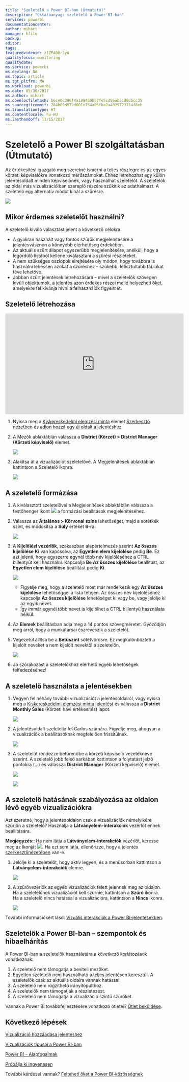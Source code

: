 ```yaml
---
title: "Szeletelő a Power BI-ban (Útmutató)"
description: "Oktatóanyag: szeletelő a Power BI-ban"
services: powerbi
documentationcenter: 
author: mihart
manager: kfile
backup: 
editor: 
tags: 
featuredvideoid: zIZPA0UrJyA
qualityfocus: monitoring
qualitydate: 
ms.service: powerbi
ms.devlang: NA
ms.topic: article
ms.tgt_pltfrm: NA
ms.workload: powerbi
ms.date: 05/30/2017
ms.author: mihart
ms.openlocfilehash: b6ce0c396f4a189489b97fe5cd86ab5cd8dbcc35
ms.sourcegitcommit: 284b09d579d601e754a05fba2a4025723724f8eb
ms.translationtype: HT
ms.contentlocale: hu-HU
ms.lasthandoff: 11/15/2017
---
```

# <a name="slicers-in-power-bi-service-tutorial"></a>Szeletelő a Power BI szolgáltatásban (Útmutató)
Az értékesítési igazgató meg szeretné ismerni a teljes részlegre és az egyes körzeti képviselőkre vonatkozó mérőszámokat. Ehhez létrehozhat egy külön jelentésoldalt minden képviselőnek, vagy használhat szeletelőt. A szeletelők az oldal más vizualizációiban szereplő részére szűkítik az adathalmazt.  A szeletelő egy alternatív módot kínál a szűrésre.

![](media/power-bi-visualization-slicers/slicer2.gif)

## <a name="when-to-use-a-slicer"></a>Mikor érdemes szeletelőt használni?
A szeletelő kiváló választást jelent a következő célokra.

* A gyakran használt vagy fontos szűrők megjelenítésére a jelentésvásznon a könnyebb elérhetőség érdekében.
* Az aktuális szűrt állapot egyszerűbb megjelenítésére, anélkül, hogy a legördülő listából kellene kiválasztani a szűrési részleteket.
* A nem szükséges oszlopok elrejtésére oly módon, hogy továbbra is használni lehessen azokat a szűréshez – szűkebb, letisztultabb táblákat téve lehetővé.
* Jobban szűrt jelentések létrehozására – mivel a szeletelők szövegen kívüli objektumok, a jelentés azon érdekes részei mellé helyezheti őket, amelyekre fel kívánja hívni a felhasználók figyelmét.

## <a name="create-a-slicer"></a>Szeletelő létrehozása
<iframe width="560" height="315" src="https://www.youtube.com/embed/zIZPA0UrJyA" frameborder="0" allowfullscreen></iframe>


1. Nyissa meg a [Kiskereskedelmi elemzési minta](sample-retail-analysis.md) elemet [Szerkesztő nézetben](service-interact-with-a-report-in-editing-view.md) és [adjon hozzá egy új oldalt a jelentéshez](power-bi-report-add-page.md).
2. A Mezők ablaktáblán válassza a **District (Körzet) > District Manager (Körzeti képviselő)** elemet.
   
    ![](media/power-bi-visualization-slicers/pbi_slicer_chartfirst.png)
3. Alakítsa át a vizualizációt szeletelővé. A Megjelenítések ablaktáblán kattintson a Szeletelő ikonra.
   
    ![](media/power-bi-visualization-slicers/pbi_slicer_select.png)

## <a name="format-the-slicer"></a>A szeletelő formázása
1. A kiválasztott szeletelővel a Megjelenítések ablaktáblán válassza a festőhenger ikont ![](media/power-bi-visualization-slicers/power-bi-paintroller.png) a formázási beállítások megjelenítéséhez.
2. Válassza az **Általános > Körvonal színe** lehetőséget, majd a sötétkék színt, és módosítsa a **Súly** értékét **6**-ra.
   
    ![](media/power-bi-visualization-slicers/pbi_slicer_outline2.png)
3. A **Kijelölési vezérlők**, szakaszban alapértelmezés szerint **Az összes kijelölése** **Ki** van kapcsolva, az **Egyetlen elem kijelölése** pedig **Be**. Ez azt jelenti, hogy egyszerre egynél több név kijelöléséhez a CTRL billentyűt kell használni. Kapcsolja **Be** **Az összes kijelölése** beállítást, az **Egyetlen elem kijelölése** beállítást pedig **Ki**.
   
    ![](media/power-bi-visualization-slicers/pbi_slicer_selectioncontrols2.png)
   
   * Figyelje meg, hogy a szeletelő most már rendelkezik egy **Az összes kijelölése** lehetőséggel a lista tetején. Az összes név kijelöléséhez kapcsolja **Az összes kijelölése** lehetőséget ki vagy be, vagy jelölje ki az egyik nevet.
   * Így immár egynél több nevet is kijelölhet a CTRL billentyű használata nélkül.
4. Az **Elemek** beállításban adja meg a 14 pontos szövegméretet.  Győződjön meg arról, hogy a munkatársai észreveszik a szeletelőt.
5. Végezetül állítsa be a **Betűszínt** sötétvörösre.  Ez megkülönbözteti a kijelölt neveket a nem kijelölt nevektől a szeletelőn.
   
    ![](media/power-bi-visualization-slicers/pbi_slicer_font2.png)
6. Jó szórakozást a szeletelőkhöz elérhető egyéb lehetőségek felfedezéséhez!

## <a name="use-the-slicer-in-a-report"></a>A szeletelő használata a jelentésekben
1. Vegyen fel néhány további vizualizációt a jelentésoldalról, vagy nyissa meg a [Kiskereskedelmi elemzési minta jelentést](sample-retail-analysis.md) és válassza a **District Monthly Sales** (Körzeti havi értékesítés) lapot.
   
    ![](media/power-bi-visualization-slicers/power-bi-retail-sample.png)
2. A jelentésoldalt szeletelje fel Carlos számára. Figyelje meg, ahogyan a vizualizációk a beállításoknak megfelelően frissítülnek.
   
    ![](media/power-bi-visualization-slicers/slicer2.gif)
3. A szeletelőt rendezze betűrendbe a körzeti képviselő vezetékneve szerint.  A szeletelő jobb felső sarkában kattintson a folytatást jelző pontokra (...) és válassza **District Manager** (Körzeti képviselő) elemet.
   
    ![](media/power-bi-visualization-slicers/pbi_slicer_sort2.png)
   
    ![](media/power-bi-visualization-slicers/pbi_slicer_sorted.png)

## <a name="control-what-effect-the-slicer-has-on-other-visuals-on-the-page"></a>A szeletelő hatásának szabályozása az oldalon lévő egyéb vizualizációkra
Azt szeretné, hogy a jelentésoldalon csak a vizualizációk némelyikére szűrjön a szeletelő?  Használja a **Látványelem-interakciók** vezérlőt ennek beállítására.

**Megjegyzés:**: Ha nem látja a **Látványelem-interakciók** vezérlőt, keresse meg az ikonját ![](media/power-bi-visualization-slicers/power-bi-slicer-visual-interactions.png). Ha ezt sem látja, ellenőrizze, hogy a jelentés [szerkesztőnézetében](service-reading-view-and-editing-view.md) van-e.

1. Jelölje ki a szeletelőt, hogy aktív legyen, és a menüsorban kattintson a **Látványelem-interakciók** elemre.
   
    ![](media/power-bi-visualization-slicers/pbi-slicer-interactions.png)
2. A szűrővezérlők az egyéb vizualizációk felett jelennek meg az oldalon. Ha a szeletelőnek vizualizációt kell szűrnie, kattintson a **Szűrő** ikonra.  Ha a szeletelő nincs hatással a vizualizációra, kattintson a **Nincs** ikonra.
   
    ![](media/power-bi-visualization-slicers/filter-controls.png)

További információkért lásd: [Vizuális interakciók a Power BI-jelentésekben](service-reports-visual-interactions.md).

## <a name="considerations-and-troubleshooting-slicers-in-power-bi"></a>Szeletelők a Power BI-ban – szempontok és hibaelhárítás
A Power BI-ban a szeletelők használatára a következő korlátozások vonatkoznak:

1. A szeletelő nem támogatja a beviteli mezőket.
2. Egyetlen szeletelő nem használható a teljes jelentésen keresztül. A szeletelők csak az aktuális oldalra vannak hatással.
3. A szeletelő nem rögzíthető irányítópulthoz.
4. A szeletelők nem támogatják a részletezést.    
5. A szeletelő nem támogatja a vizualizáció szintű szűrőket.

Vannak a Power BI továbbfejlesztésére vonatkozó ötletei? [Ötlet beküldése](https://ideas.powerbi.com/forums/265200-power-bi-ideas).

## <a name="next-steps"></a>Következő lépések
 [Vizualizáció hozzáadása jelentéshez](power-bi-report-add-visualizations-i.md)

 [Vizualizációk típusai a Power BI-ban](power-bi-visualization-types-for-reports-and-q-and-a.md)

 [Power BI – Alapfogalmak](service-basic-concepts.md)

[Próbálja ki ingyenesen](https://powerbi.com/)

További kérdései vannak? [Felteheti őket a Power BI-közösségnek](http://community.powerbi.com/)


